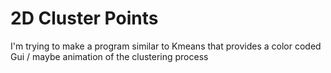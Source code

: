# 2D Cluster Points
I'm trying to make a program similar to Kmeans that provides a color coded Gui / maybe animation of the clustering process

